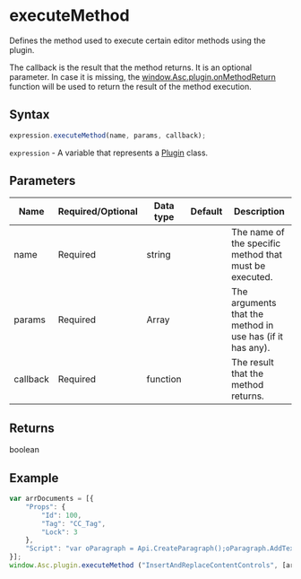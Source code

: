 # executeMethod

Defines the method used to execute certain editor methods using the plugin.

The callback is the result that the method returns. It is an optional parameter. In case it is missing, the [window.Asc.plugin.onMethodReturn](../../Plugin/Methods/onMethodReturn.md) function will be used to return the result of the method execution.

## Syntax

```javascript
expression.executeMethod(name, params, callback);
```

`expression` - A variable that represents a [Plugin](../Plugin.md) class.

## Parameters

| **Name** | **Required/Optional** | **Data type** | **Default** | **Description** |
| ------------- | ------------- | ------------- | ------------- | ------------- |
| name | Required | string |  | The name of the specific method that must be executed. |
| params | Required | Array |  | The arguments that the method in use has (if it has any). |
| callback | Required | function |  | The result that the method returns. |

## Returns

boolean

## Example

```javascript
var arrDocuments = [{
    "Props": {
        "Id": 100,
        "Tag": "CC_Tag",
        "Lock": 3
    },
    "Script": "var oParagraph = Api.CreateParagraph();oParagraph.AddText('Hello world!');Api.GetDocument().InsertContent([oParagraph]);"
}];
window.Asc.plugin.executeMethod ("InsertAndReplaceContentControls", [arrDocuments]);
```
